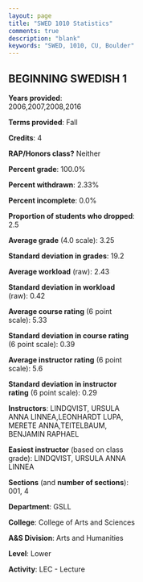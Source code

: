 ```yaml
---
layout: page
title: "SWED 1010 Statistics"
comments: true
description: "blank"
keywords: "SWED, 1010, CU, Boulder"
--- 
```

<head>
<script src="https://ajax.googleapis.com/ajax/libs/jquery/2.1.3/jquery.min.js"></script>
<script src="https://dl.dropboxusercontent.com/s/pc42nxpaw1ea4o9/highcharts.js?dl=0"></script>
<!-- <script src="../assets/js/highcharts.js"></script> -->
<style type="text/css">@font-face {
	font-family: "Bebas Neue";
	src: url(https://www.filehosting.org/file/details/544349/BebasNeue%20Regular.otf) format("opentype");
	}
	h1.Bebas { 
		font-family: "Bebas Neue", Verdana, Tahoma;
	}
</style>
</head>
<body>
	<div id="container" style="float: right; width: 45%; height: 88%; margin-left: 2.5%; margin-right: 2.5%;"></div>
	<script language="JavaScript">
		$(document).ready(function() {
		var chart = {type: 'column'};
		var title = {text: 'Grade Distribution'};
		var xAxis = {categories: ['A','B','C','D','F'],crosshair: true};
		var yAxis = {min: 0,title: {text: 'Percentage'}};
		var tooltip = {headerFormat: '<center><b><span style="font-size:20px">{point.key}</span></b></center>',
		               pointFormat: '<td style="padding:0"><b>{point.y:.1f}%</b></td>',
		               footerFormat: '</table>',shared: true,useHTML: true};
		var plotOptions = {column: {pointPadding: 0.0,borderWidth: 0}};  
		var credits = {enabled: false};var series= [{name: 'Percent',data: [47.44,38.46,10.26,1.28,2.56,]}];
		var json = {};
		json.chart = chart;
		json.title = title;
		json.tooltip = tooltip;
		json.xAxis = xAxis;
		json.yAxis = yAxis;  
		json.series = series;
		json.plotOptions = plotOptions;  
		json.credits = credits;
		$('#container').highcharts(json);
	});
	</script>
</body>
			   
## BEGINNING SWEDISH 1

**Years provided**: 2006,2007,2008,2016

**Terms provided**: Fall

**Credits**: 4

**RAP/Honors class?** Neither

**Percent grade**: 100.0%

**Percent withdrawn**: 2.33%

**Percent incomplete**: 0.0%

**Proportion of students who dropped**: 2.5

**Average grade** (4.0 scale): 3.25

**Standard deviation in grades**: 19.2

**Average workload** (raw): 2.43

**Standard deviation in workload** (raw): 0.42

**Average course rating** (6 point scale): 5.33

**Standard deviation in course rating** (6 point scale): 0.39

**Average instructor rating** (6 point scale): 5.6

**Standard deviation in instructor rating** (6 point scale): 0.29

**Instructors**: LINDQVIST, URSULA ANNA LINNEA,LEONHARDT LUPA, MERETE ANNA,TEITELBAUM, BENJAMIN RAPHAEL

**Easiest instructor** (based on class grade): LINDQVIST, URSULA ANNA LINNEA

**Sections** (and **number of sections**): 001, 4

**Department**: GSLL

**College**: College of Arts and Sciences

**A&S Division**: Arts and Humanities

**Level**: Lower

**Activity**: LEC - Lecture